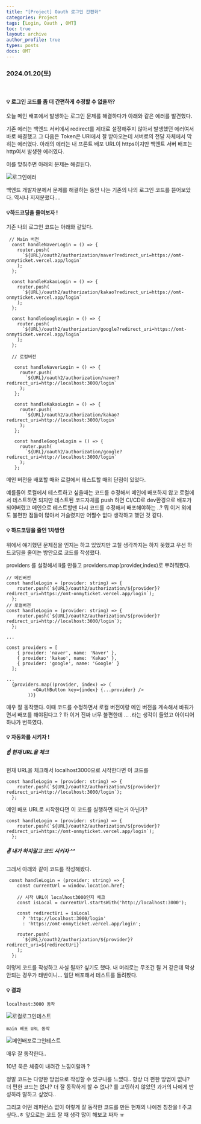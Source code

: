 ```yaml
---
title: "[Project] Oauth 로그인 간편화"
categories: Project
tags: [Login, Oauth , OMT]
toc: true
layout: archive
author_profile: true
types: posts
docs: OMT
---
```


###  2024.01.20(토)

<br/>

#### 💡 로그인 코드를 좀 더 간편하게 수정할 수 없을까? 

오늘 메인 배포에서 발생하는 로그인 문제를 해결하다가 아래와 같은 에러를 발견했다. 

기존 에러는 백엔드 서버에서 redirect를 제대로 설정해주지 않아서 발생했던 에러여서 바로 해결했고 그 다음은 Token은 URI에서 잘 받아오는데 서버로의 전달 자체에서 막히는 에러였다. 아래의 에러는 내 프론트 배포 URL이 https이지만 백엔트 서버 배포는 http여서 발생한 에러였다. 

이를 맞춰주면 아래의 문제는 해결된다. 



<img  alt="로그인에러" src="https://github.com/Hoonikim/Hoonikim.github.io/assets/104547038/52a965cd-9342-46a7-bb65-f6f8186ae02b">

백엔드 개발자분께서 문제를 해결하는 동안 나는 기존의 나의 로그인 코드를 뜯어보았다. 역시나 지저분했다.... 



#### 💡하드코딩을 줄여보자 !

기존 나의 로그인 코드는 아래와 같았다. 

```tsx
 // Main 버전
  const handleNaverLogin = () => {
    router.push(
      `${URL}/oauth2/authorization/naver?redirect_uri=https://omt-onmyticket.vercel.app/login`
    );
  };

  const handleKakaoLogin = () => {
    router.push(
      `${URL}/oauth2/authorization/kakao?redirect_uri=https://omt-onmyticket.vercel.app/login`
    );
  };

  const handleGoogleLogin = () => {
    router.push(
      `${URL}/oauth2/authorization/google?redirect_uri=https://omt-onmyticket.vercel.app/login`
    );
  };

  // 로컬버전

   const handleNaverLogin = () => {
     router.push(
       `${URL}/oauth2/authorization/naver?redirect_uri=http://localhost:3000/login`
     );
   };

   const handleKakaoLogin = () => {
     router.push(
       `${URL}/oauth2/authorization/kakao?redirect_uri=http://localhost:3000/login`
     );
   };

   const handleGoogleLogin = () => {
     router.push(
       `${URL}/oauth2/authorization/google?redirect_uri=http://localhost:3000/login`
     );
   };
```



메인 버전을 배포할 때와 로컬에서 테스트할 때의 단점이 있었다. 

예를들어 로컬에서 테스트하고 싶을때는 코드를 수정해서 메인에 배포하지 않고 로컬에서 테스트하면 되지만 테스트된 코드자체를 push 하면 CI/CD로  dev환경으로 배포가 되어버렸고 메인으로 테스트할땐 다시 코드를 수정해서 배포해야하는 ..? 뭐 이거 외에도 불편한 점들이 많아서 거슬렸지만 어쩔수 없다 생각하고 했던 것 같다. 



#### 💡 하드코딩을 줄인 1차방안 

위에서 얘기했던 문제점을 인지는 하고 있었지만 고칠 생각까지는 하지 못했고 우선 하드코딩을 줄이는 방안으로 코드를 작성했다. 

providers 를 설정해서 li를 만들고 providers.map(provider,index)로 뿌려줘봤다. 

```tsx
// 메인버전
const handleLogin = (provider: string) => {
    router.push(`${URL}/oauth2/authorization/${provider}?redirect_uri=https://omt-onmyticket.vercel.app/login`);
  };
// 로컬버전
const handleLogin = (provider: string) => {
    router.push(`${URL}/oauth2/authorization/${provider}?redirect_uri=http://localhost:3000/login`);
  };

...

const providers = [
    { provider: 'naver', name: 'Naver' },
    { provider: 'kakao', name: 'Kakao' },
    { provider: 'google', name: 'Google' }
  ];

...
  {providers.map((provider, index) => (
          <OAuthButton key={index} {...provider} />
        ))}
```

매우 잘 동작했다. 이때 코드를 수정하면서 로컬 버전이랑 메인 버전을 계속해서 바꿔가면서 배포를 해야된다고 ? 하 이거 진짜 너무 불편한데 ... .라는 생각이 들었고 아이디어 하나가 번뜩였다. 



#### 💡 자동화를 시키자 !

##### ☝️  현재 URL을 체크 

현재 URL을 체크해서 localhost3000으로 시작한다면 이 코드를 

```tsx
const handleLogin = (provider: string) => {
    router.push(`${URL}/oauth2/authorization/${provider}?redirect_uri=http://localhost:3000/login`);
  };
```

메인 배포 URL로 시작한다면 이 코드를 실행하면 되는거 아닌가? 

```tsx
const handleLogin = (provider: string) => {
    router.push(`${URL}/oauth2/authorization/${provider}?redirect_uri=https://omt-onmyticket.vercel.app/login`);
  };
```



##### ✌️ 내가 하지말고 코드 시키자 ^^ 

그래서 아래와 같이 코드를 작성해봤다. 

```tsx
 const handleLogin = (provider: string) => {
    const currentUrl = window.location.href;

    // 시작 URL이 localhost3000인지 체크
    const isLocal = currentUrl.startsWith('http://localhost:3000');

    const redirectUri = isLocal
      ? 'http://localhost:3000/login'
      : 'https://omt-onmyticket.vercel.app/login';

    router.push(
      `${URL}/oauth2/authorization/${provider}?redirect_uri=${redirectUri}`
    );
  };

```

이렇게 코드를 작성하고 사실 될까? 싶기도 했다. 내 머리로는 무조건 될 거 같은데 막상 안되는 경우가 태반이니... 일단 배포해서 테스트를 돌려봤다. 



#### 💡 결과 

`localhost:3000 동작`  

<img  alt="로컬로그인테스트" src="https://github.com/Hoonikim/Hoonikim.github.io/assets/104547038/2c48b0ad-d484-4e4d-8487-af5567f1d5bf">

`main 배포 URL 동작`

<img  alt="메인배포로그인테스트" src="https://github.com/Hoonikim/Hoonikim.github.io/assets/104547038/b68e70e9-5330-4e57-89a3-e5e989e19251">

매우 잘 동작한다.. 

10년 묵은 체증이 내려간 느낌이랄까 ? 

정말 코드는 다양한 방법으로 작성할 수 있구나를 느꼈다.. 항상 더 편한 방법이 없나? 더 편한 코드는 없나? 더 잘 동작하게 할 수 없나? 를 고민하지 않았던 과거의 나에게 반성하라 말하고 싶었다.. 

그리고 어떤 레퍼런스 없이 이렇게 잘 동작한 코드를 만든 현재의 나에겐 칭찬을 ! 주고싶다..ㅎ  앞으로는 코드 짤 때 생각 많이 해보고 짜자 ㅠ 